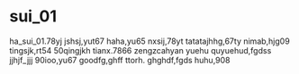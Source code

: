 # sui_01
ha_sui_01.78yj
jshsj,yut67
haha,yu65
nxsij,78yt
tatatajhhg,67ty
nimab,hjg09
tingsjk,rt54
50qingjkh
tianx.7866
zengzcahyan
yuehu
quyuehud,fgdss
jjhjf_jjj
90ioo,yu67
goodfg,ghff
ttorh.
ghghdf,fgds
huhu,908
